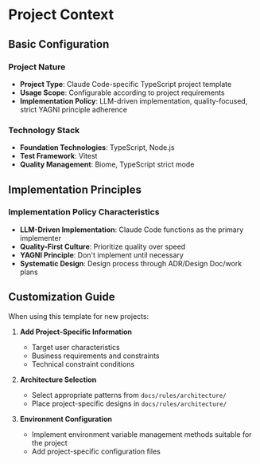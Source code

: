 # Project Context

## Basic Configuration

### Project Nature
- **Project Type**: Claude Code-specific TypeScript project template
- **Usage Scope**: Configurable according to project requirements
- **Implementation Policy**: LLM-driven implementation, quality-focused, strict YAGNI principle adherence

### Technology Stack
- **Foundation Technologies**: TypeScript, Node.js
- **Test Framework**: Vitest
- **Quality Management**: Biome, TypeScript strict mode

## Implementation Principles

### Implementation Policy Characteristics
- **LLM-Driven Implementation**: Claude Code functions as the primary implementer
- **Quality-First Culture**: Prioritize quality over speed
- **YAGNI Principle**: Don't implement until necessary
- **Systematic Design**: Design process through ADR/Design Doc/work plans

## Customization Guide

When using this template for new projects:

1. **Add Project-Specific Information**
   - Target user characteristics
   - Business requirements and constraints
   - Technical constraint conditions

2. **Architecture Selection**
   - Select appropriate patterns from `docs/rules/architecture/`
   - Place project-specific designs in `docs/rules/architecture/`

3. **Environment Configuration**
   - Implement environment variable management methods suitable for the project
   - Add project-specific configuration files